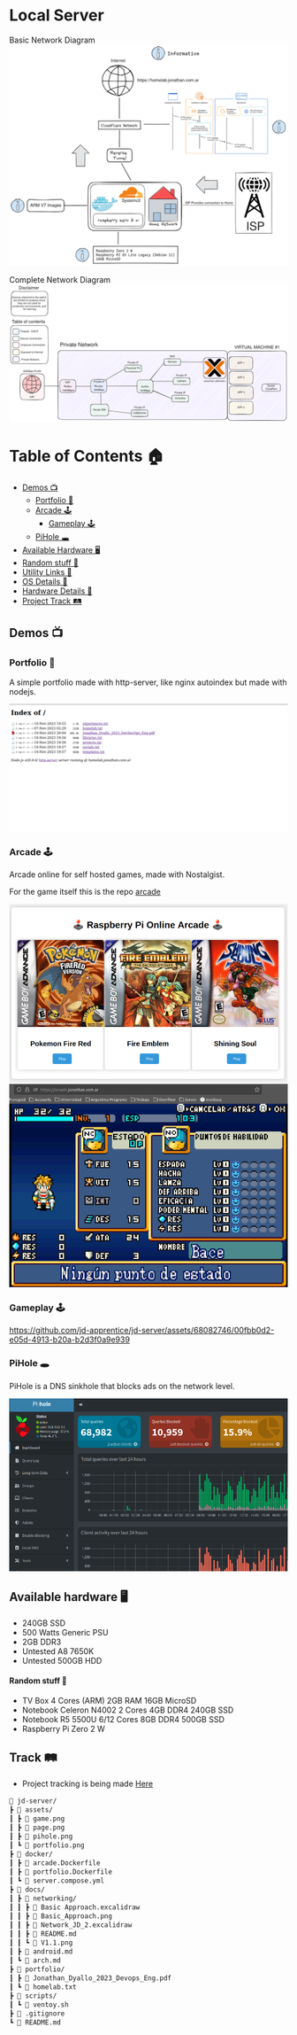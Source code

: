 # Local Server

Basic Network Diagram
![image](docs/networking/Basic_Approach.png)

Complete Network Diagram
![image](docs/networking/V1.1.png)

# Table of Contents 🏠

- [Demos 📺](#demos-📺)
    - [Portfolio 📄](#portfolio-📄)
    - [Arcade 🕹](#arcade-🕹)
        - [Gameplay 🕹](#gameplay-🕹)
    - [PiHole 🕳](#pihole-🕳)
- [Available Hardware 🖥](#available-hardware-🖥)
- [Random stuff 🎉](#random-stuff-🎉)
- [Utility Links 🔗](#utility-links-🔗)
- [OS Details 📰](#os-details-📰)
- [Hardware Details 📰](#hardware-details-📰)
- [Project Track 🛤](#track-🛤)

## Demos 📺

### Portfolio 📄

A simple portfolio made with http-server, like nginx autoindex but made with nodejs.

![portfolio](assets/portfolio.png)

### Arcade 🕹

Arcade online for self hosted games, made with Nostalgist.

For the game itself this is the repo [arcade](https://github.com/jd-apprentice/-Arcade-Online-)

![page](assets/page.png)
![game](assets/game.png)

### Gameplay 🕹

https://github.com/jd-apprentice/jd-server/assets/68082746/00fbb0d2-e05d-4913-b20a-b2d3f0a9e939

### PiHole 🕳

PiHole is a DNS sinkhole that blocks ads on the network level.

![pihole](assets/pihole.png)

## Available hardware 🖥

- 240GB SSD
- 500 Watts Generic PSU
- 2GB DDR3
- Untested A8 7650K
- Untested 500GB HDD

#### Random stuff 🎉

- TV Box 4 Cores (ARM) 2GB RAM 16GB MicroSD
- Notebook Celeron N4002 2 Cores 4GB DDR4 240GB SSD
- Notebook R5 5500U 6/12 Cores 8GB DDR4 500GB SSD
- Raspberry Pi Zero 2 W

## Track 🛤

- Project tracking is being made [Here](https://github.com/users/jd-apprentice/projects/4/views/1)

```
🌳 jd-server/
┣ 📁 assets/
┃ ┣ 📄 game.png
┃ ┣ 📄 page.png
┃ ┣ 📄 pihole.png
┃ ┗ 📄 portfolio.png
┣ 📁 docker/
┃ ┣ 📄 arcade.Dockerfile
┃ ┣ 📄 portfolio.Dockerfile
┃ ┗ 📄 server.compose.yml
┣ 📁 docs/
┃ ┣ 📁 networking/
┃ ┃ ┣ 📄 Basic Approach.excalidraw
┃ ┃ ┣ 📄 Basic_Approach.png
┃ ┃ ┣ 📄 Network_JD_2.excalidraw
┃ ┃ ┣ 📄 README.md
┃ ┃ ┗ 📄 V1.1.png
┃ ┣ 📄 android.md
┃ ┗ 📄 arch.md
┣ 📁 portfolio/
┃ ┣ 📄 Jonathan_Dyallo_2023_Devops_Eng.pdf
┃ ┗ 📄 homelab.txt
┣ 📁 scripts/
┃ ┗ 📄 ventoy.sh
┣ 📄 .gitignore
┗ 📄 README.md
```